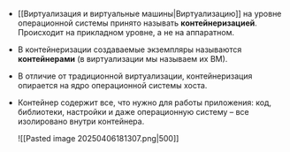 - [[Виртуализация и виртуальные машины|Виртуализацию]] на уровне операционной системы принято называть **контейнеризацией**. Происходит на прикладном уровне, а не на аппаратном.

- В контейнеризации создаваемые экземпляры называются **контейнерами** (в виртуализации мы называем их ВМ).

- В отличие от традиционной виртуализации, контейнеризация опирается на ядро операционной системы хоста.

- Контейнер содержит все, что нужно для работы приложения: код, библиотеки, настройки и даже операционную систему – все изолировано внутри контейнера.

	![[Pasted image 20250406181307.png|500]]


